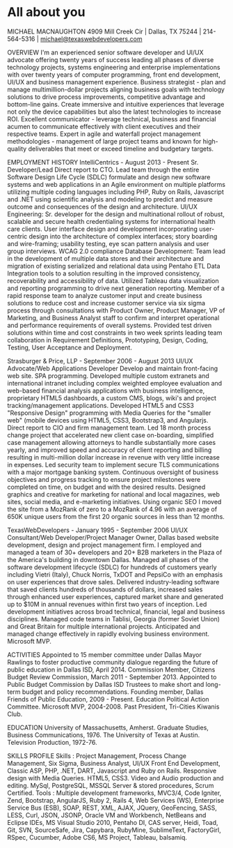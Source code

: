 # All about you #

MICHAEL MACNAUGHTON 	4909 Mill Creek Cir  |  Dallas, TX 75244  |  214-564-5316  |  michael@texaswebdevelopers.com  

OVERVIEW
I'm an experienced senior software developer and UI/UX advocate offering twenty years of success leading all phases of diverse technology projects, systems engineering and enterprise implementations with over twenty years of computer programming, front end development, UI/UX and business management experience.
Business strategist - plan and manage multimillion-dollar projects aligning business goals with technology solutions to drive process improvements, competitive advantage and bottom-line gains. Create immersive and intuitive experiences that leverage not only the device capabilities but also the latest technologies to increase ROI.
Excellent communicator - leverage technical, business and financial acumen to communicate effectively with client executives and their respective teams.
Expert in agile and waterfall project management methodologies - management of large project teams and known for high-quality deliverables that meet or exceed timeline and budgetary targets.
 
EMPLOYMENT HISTORY
IntelliCentrics - August 2013 - Present
Sr. Developer/Lead
Direct report to CTO. Lead team through the entire Software Design Life Cycle (SDLC) formulate and design new software systems and web applications in an Agile environment on multiple platforms utilizing multiple coding languages including PHP, Ruby on Rails, Javascript and .NET using scientific analysis and modeling to predict and measure outcome and consequences of the design and architecture. 
UI/UX Engineering: Sr. developer for the design and multinational rollout of robust, scalable and secure health credentialing systems for international health care clients. User interface design and development incorporating user-centric design into the architecture of complex interfaces; story boarding and wire-framing; usability testing, eye scan pattern analysis and user group interviews. WCAG 2.0 compliance
Database Development: Team lead in the development of multiple data stores and their architecture and migration of existing serialized and relational data using Pentaho ETL Data Integration tools to a solution resulting in the improved consistency, recoverability and accessibility of data.  Utilized Tableau data visualization and reporting programming to drive next generation reporting.
Member of a rapid response team to analyze customer input and create business solutions to reduce cost and increase customer service via six sigma process through consultations with Product Owner, Product Manager, VP of Marketing, and Business Analyst staff to confirm and interpret operational and performance requirements of overall systems. Provided test driven solutions within time and cost constraints in two week sprints leading team collaboration in Requirement Definitions, Prototyping, Design, Coding, Testing, User Acceptance and Deployment.

Strasburger & Price, LLP - September 2006 - August 2013
UI/UX Advocate/Web Applications Developer
Develop and maintain front-facing web site. SPA programming.  Developed multiple custom extranets and international intranet including complex weighted employee evaluation and web-based financial analysis applications with business intelligence, proprietary HTML5 dashboards, a custom CMS, blogs, wiki's and project tracking/management applications.
Developed HTML5 and CSS3 "Responsive Design" programming with Media Queries for the "smaller web" (mobile devices using HTML5, CSS3, Bootstrap3, and Angularjs.
Direct report to CIO and firm management team. Led 18 month process change project that accelerated new client case on-boarding, simplified case management allowing attorneys to handle substantially more cases yearly, and improved speed and accuracy of client reporting and billing resulting in multi-million dollar increase in revenue with very little increase in expenses. Led security team to implement secure TLS communications with a major mortgage banking system. Continuous oversight of business objectives and progress tracking to ensure project milestones were completed on time, on budget and with the desired results.
Designed graphics and creative for marketing for national and local magazines, web sites, social media, and e-marketing initiatives.  Using organic SEO I moved the site from a MozRank of zero to a MozRank of 4.96 with an average of 650K unique users from the first 20 organic sources in less than 12 months.


TexasWebDevelopers - January 1995 - September 2006
UI/UX Consultant/Web Developer/Project Manager
Owner, Dallas based website development, design and project management firm. I employed and managed a team of 30+ developers and 20+ B2B marketers in the Plaza of the America's building in downtown Dallas.  Managed all phases of the software development lifecycle (SDLC) for hundreds of customers yearly including Vietri (Italy), Chuck Norris, TxDOT and PepsiCo with an emphasis on user experiences that drove sales. 
Delivered industry-leading software that saved clients hundreds of thousands of dollars, increased sales through enhanced user experiences, captured market share and generated up to $10M in annual revenues within first two years of inception.
Led development initiatives across broad technical, financial, legal and business disciplines. Managed code teams in Tablisi, Georgia (former Soviet Union) and Great Britain for multiple international projects. Anticipated and managed change effectively in rapidly evolving business environment.  Microsoft MVP. 

ACTIVITIES
Appointed to 15 member committee under Dallas Mayor Rawlings to foster productive community dialogue regarding the future of public education in Dallas ISD, April 2014.
Commission Member, Citizens Budget Review Commission, March 2011 - September 2013. Appointed to Public Budget Commission by Dallas ISD Trustees to make short and long-term budget and policy recommendations.
Founding member, Dallas Friends of Public Education, 2009 - Present. Education Political Action Committee.
Microsoft MVP, 2004-2008.
Past President, Tri-Cities Kiwanis Club.
 
EDUCATION
University of Massachusetts, Amherst. Graduate Studies, Business Communications, 1976.
The University of Texas at Austin. Television Production, 1972-76.

SKILLS PROFILE
Skills : Project Management, Process Change Management, Six Sigma, Business Analyst,  UI/UX Front End Development, Classic ASP, PHP, .NET, DART, Javascript and Ruby on Rails. Responsive design with Media Queries. HTML5, CSS3. Video and Audio production and editing. MySql, PostgreSQL, MSSQL Server & stored procedures, Scrum Certified. 
Tools : Multiple development frameworks, MVC3/4, Code Igniter, Zend, Bootstrap, AngularJS, Ruby 2, Rails 4, Web Services (WS), Enterprise Service Bus (ESB), SOAP, REST, XML, AJAX, JQuery, GeoFencing, SASS, LESS, Curl, JSON, JSONP, Oracle VM and Workbench, NetBeans and Eclipse IDEs, MS Visual Studio 2010, Pentaho DI, CAS server, Heidi, Toad, Git, SVN, SourceSafe, Jira, Capybara, RubyMine, SublimeText, FactoryGirl, RSpec, Cucumber, Adobe CS6, MS Project, Tableau, balsamiq. 



